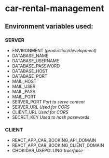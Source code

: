 # car-rental-management
## Environment variables used:
### SERVER
- ENVIRONMENT *(production/development)*
- DATABASE_NAME
- DATABASE_USERNAME
- DATABASE_PASSWORD
- DATABASE_HOST
- DATABASE_PORT
- MAIL_HOST
- MAIL_USER
- MAIL_PASS
- MAIL_PORT
- SERVER_PORT *Port to serve content*
- SERVER_URL *Used for CORS*
- CLIENT_URL *Used for CORS*
- SECRET_KEY *Used to hash passwords*
### CLIENT
- REACT_APP_CAR_BOOKING_API_DOMAIN
- REACT_APP_CAR_BOOKING_CLIENT_DOMAIN
- CHOKIDAR_USEPOLLING *true/false*
